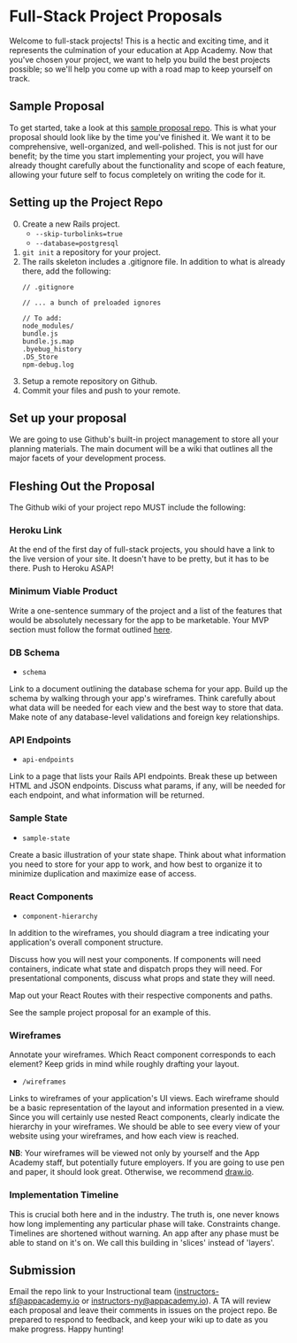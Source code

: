 # Full-Stack Project Proposals

Welcome to full-stack projects! This is a hectic and exciting time, and it
represents the culmination of your education at App Academy. Now that you've
chosen your project, we want to help you build the best projects possible; so
we'll help you come up with a road map to keep yourself on track.

## Sample Proposal

To get started, take a look at this [sample proposal repo][sample-proposal].
This is what your proposal should look like by the time you've finished it.
We want it to be comprehensive, well-organized, and well-polished. This is not
just for our benefit; by the time you start implementing your project, you will
have already thought carefully about the functionality and scope of each
feature, allowing your future self to focus completely on writing the code for
it.

[sample-proposal]: http://www.github.com/appacademy/bluebird/wiki

## Setting up the Project Repo

0. Create a new Rails project.
	-	`--skip-turbolinks=true`
	- `--database=postgresql`
0. `git init` a repository for your project.
0. The rails skeleton includes a .gitignore file. In addition to what is already there, add the following:
	```
	// .gitignore

	// ... a bunch of preloaded ignores

	// To add:	
	node_modules/
	bundle.js
	bundle.js.map
	.byebug_history
	.DS_Store
	npm-debug.log
	```
0. Setup a remote repository on Github.
0. Commit your files and push to your remote.

## Set up your proposal

We are going to use Github's built-in project management to store all your planning
materials. The main document will be a wiki that outlines
all the major facets of your development process.

## Fleshing Out the Proposal

The Github wiki of your project repo MUST include the following:

### Heroku Link

At the end of the first day of full-stack projects, you should have a link to the
live version of your site. It doesn't have to be pretty, but it has to be
there. Push to Heroku ASAP!

### Minimum Viable Product

Write a one-sentence summary of the project and a list of the features that
would be absolutely necessary for the app to be marketable. Your MVP section must follow the format outlined [here][mvp-features].

[mvp-features]: mvp-list.md

### DB Schema

- `schema`

Link to a document outlining the database schema for your app. Build up the
schema by walking through your app's wireframes. Think carefully about what data
will be needed for each view and the best way to store that data. Make note
of any database-level validations and foreign key relationships.

### API Endpoints

- `api-endpoints`

Link to a page that lists your Rails API endpoints. Break these up between HTML
and JSON endpoints. Discuss what params, if any, will be needed for each
endpoint, and what information will be returned.

### Sample State

- `sample-state`

Create a basic illustration of your state shape. Think about what information
you need to store for your app to work, and how best to organize it to minimize
duplication and maximize ease of access.

### React Components

- `component-hierarchy`

In addition to the wireframes, you should diagram a tree indicating your
application's overall component structure.

Discuss how you will nest your components. If components will need containers,
indicate what state and dispatch props they will need. For presentational
components, discuss what props and state they will need.

Map out your React Routes with their respective components and paths.

See the sample project proposal for an example of this.

### Wireframes

Annotate your wireframes. Which React component corresponds to
each element? Keep grids in mind while roughly drafting your layout.

- `/wireframes`

Links to wireframes of your application's UI views. Each wireframe should be a
basic representation of the layout and information presented in a view. Since you will
certainly use nested React components, clearly indicate the hierarchy in your
wireframes. We should be able to see every view of your website using your
wireframes, and how each view is reached.

**NB**: Your wireframes will be viewed not only by yourself and the App Academy
staff, but potentially future employers. If you are going to use pen and
paper, it should look great. Otherwise, we recommend [draw.io][draw.io].

[draw.io]: https://www.draw.io/

### Implementation Timeline

This is crucial both here and in the industry. The truth is, one never knows
how long implementing any particular phase will take. Constraints change.
Timelines are shortened without warning. An app after any phase must be able
to stand on it's on. We call this building in 'slices' instead of 'layers'.

## Submission

Email the repo link to your Instructional team (instructors-sf@appacademy.io or
instructors-ny@appacademy.io).  A TA will review each proposal and leave their
comments in issues on the project repo. Be prepared to respond to feedback, and
keep your wiki up to date as you make progress. Happy hunting!
